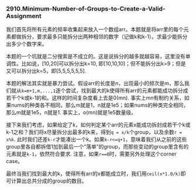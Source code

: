 ### 2910.Minimum-Number-of-Groups-to-Create-a-Valid-Assignment

我们首先将所有元素的频率收集起来放入一个数组arr。本题就是将arr里的每个元素都做拆分，要求最多只能拆分出两种相邻的数字（记做k和k-1）。求最少能拆分出多少个数字来。

本题的一个坑就是二分搜索是不成立的。这是说拆分的越多就越容易，这里没有单调性。比如说，[10,20]可以拆分出k=10, 即[10,10,10]；但不能拆分出k=9；但是又可以拆分出k=5，即[5,5,5,5,5,5]. 

本题的解法其实就是暴力尝试。假设arr的长度是n，出现最小的频次是m，那么我们就从`k=m+1,m,...,1`逐个尝试，找到最大的k使得所有arr的元素都能成功拆分成若干个k或k-1的和。这样的时间复杂度看上去是0(mn). 事实上mn有制约关系，如果nums的种类各不相同，那么m就是1，n就是1e5；如果nums的种类完全相同，那么m就是1e5，n就是1. 事实上，o(mn)就是1e5数量级。

接下来我们考虑，如果给定了k，如何判定某个arr的元素x能成功拆封成若干个k或k-1之和？我们将x尽量拆分出最多的k来，得到`q = x/k`个group，以及余数`r = x%k`. 此时我们还差`k-r`才能凑出一个k。如果`k-r<=q+1`，意味着我们从之前的这些group里各自都拆借1加到最后一个“落单”的group，而那些变动的group里含有的元素就是`k-1`，依然符合要求. 注意，如果`r==0`时，需要另外处理这个corner case。

最终当我们找到最大的k，使得所有arr的x都能成立时，我们用`ceil(x*1.0/k)`即可计算出总共分成的group的数目。
